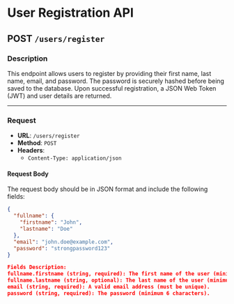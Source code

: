 # User Registration API

## **POST** `/users/register`

### **Description**
This endpoint allows users to register by providing their first name, last name, email, and password. The password is securely hashed before being saved to the database. Upon successful registration, a JSON Web Token (JWT) and user details are returned.

---

### **Request**

- **URL**: `/users/register`
- **Method**: `POST`
- **Headers**:
  - `Content-Type: application/json`

#### **Request Body**
The request body should be in JSON format and include the following fields:

```json
{
  "fullname": {
    "firstname": "John",
    "lastname": "Doe"
  },
  "email": "john.doe@example.com",
  "password": "strongpassword123"
}

Fields Description:
fullname.firstname (string, required): The first name of the user (minimum 3 characters).
fullname.lastname (string, optional): The last name of the user (minimum 3 characters).
email (string, required): A valid email address (must be unique).
password (string, required): The password (minimum 6 characters).